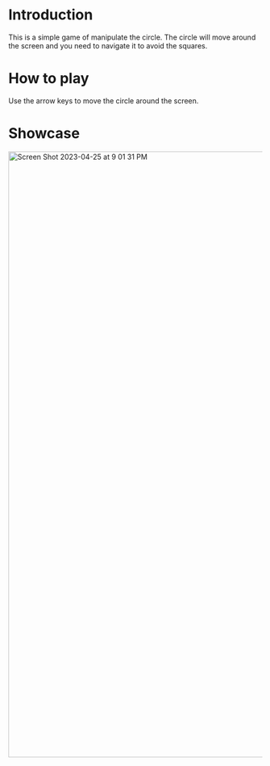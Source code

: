 # Introduction
This is a simple game of manipulate the circle. 
The circle will move around the screen and you need to navigate it to avoid the squares.

# How to play
Use the arrow keys to move the circle around the screen.

# Showcase
<img width="1201" alt="Screen Shot 2023-04-25 at 9 01 31 PM" src="https://user-images.githubusercontent.com/61005764/234466845-9585e65d-9285-4633-bcdb-2abea7fe224e.png">
